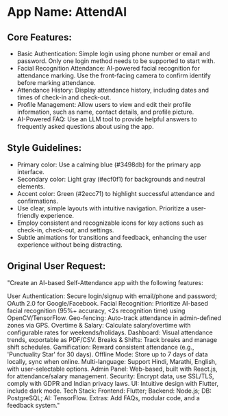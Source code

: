 # **App Name**: AttendAI

## Core Features:

- Basic Authentication: Simple login using phone number or email and password. Only one login method needs to be supported to start with.
- Facial Recognition Attendance: AI-powered facial recognition for attendance marking. Use the front-facing camera to confirm identify before marking attendance.
- Attendance History: Display attendance history, including dates and times of check-in and check-out.
- Profile Management: Allow users to view and edit their profile information, such as name, contact details, and profile picture.
- AI-Powered FAQ: Use an LLM tool to provide helpful answers to frequently asked questions about using the app.

## Style Guidelines:

- Primary color: Use a calming blue (#3498db) for the primary app interface.
- Secondary color: Light gray (#ecf0f1) for backgrounds and neutral elements.
- Accent color: Green (#2ecc71) to highlight successful attendance and confirmations.
- Use clear, simple layouts with intuitive navigation. Prioritize a user-friendly experience.
- Employ consistent and recognizable icons for key actions such as check-in, check-out, and settings.
- Subtle animations for transitions and feedback, enhancing the user experience without being distracting.

## Original User Request:
"Create an AI-based Self-Attendance app with the following features:

User Authentication: Secure login/signup with email/phone and password; OAuth 2.0 for Google/Facebook.
Facial Recognition: Prioritize AI-based facial recognition (95%+ accuracy, <2s recognition time) using OpenCV/TensorFlow.
Geo-fencing: Auto-track attendance in admin-defined zones via GPS.
Overtime & Salary: Calculate salary/overtime with configurable rates for weekends/holidays.
Dashboard: Visual attendance trends, exportable as PDF/CSV.
Breaks & Shifts: Track breaks and manage shift schedules.
Gamification: Reward consistent attendance (e.g., 'Punctuality Star' for 30 days).
Offline Mode: Store up to 7 days of data locally, sync when online.
Multi-language: Support Hindi, Marathi, English, with user-selectable options.
Admin Panel: Web-based, built with React.js, for attendance/salary management.
Security: Encrypt data, use SSL/TLS, comply with GDPR and Indian privacy laws.
UI: Intuitive design with Flutter, include dark mode.
Tech Stack: Frontend: Flutter; Backend: Node.js; DB: PostgreSQL; AI: TensorFlow.
Extras: Add FAQs, modular code, and a feedback system."
  
